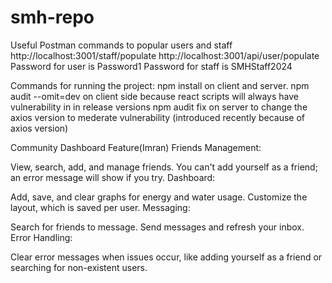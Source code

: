 # smh-repo
Useful Postman commands to popular users and staff
http://localhost:3001/staff/populate
http://localhost:3001/api/user/populate
Password for user is Password1
Password for staff is SMHStaff2024

Commands for running the project:
npm install on client and server.
npm audit --omit=dev on client side because react scripts will always have vulnerability in in release versions
npm audit fix on server to change the axios version to mederate vulnerability (introduced recently because of axios version)


Community Dashboard Feature(Imran)
Friends Management:

View, search, add, and manage friends.
You can't add yourself as a friend; an error message will show if you try.
Dashboard:

Add, save, and clear graphs for energy and water usage.
Customize the layout, which is saved per user.
Messaging:

Search for friends to message.
Send messages and refresh your inbox.
Error Handling:

Clear error messages when issues occur, like adding yourself as a friend or searching for non-existent users.

